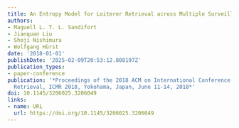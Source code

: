 ```yaml
---
title: An Entropy Model for Loiterer Retrieval across Multiple Surveillance Cameras
authors:
- Maguell L. T. L. Sandifort
- Jianquan Liu
- Shoji Nishimura
- Wolfgang Hürst
date: '2018-01-01'
publishDate: '2025-02-09T20:53:12.808197Z'
publication_types:
- paper-conference
publication: '*Proceedings of the 2018 ACM on International Conference on Multimedia
  Retrieval, ICMR 2018, Yokohama, Japan, June 11-14, 2018*'
doi: 10.1145/3206025.3206049
links:
- name: URL
  url: https://doi.org/10.1145/3206025.3206049
---
```

